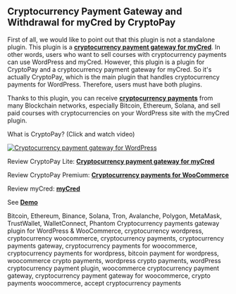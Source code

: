 ## Cryptocurrency Payment Gateway and Withdrawal for myCred by CryptoPay

First of all, we would like to point out that this plugin is not a standalone plugin. This plugin is a **<a href="https://beycanpress.com/cryptopay/?utm_source=github&utm_medium=cryptopay_mycred">cryptocurrency payment gateway for myCred</a>**. In other words, users who want to sell courses with cryptocurrency payments can use WordPress and myCred. However, this plugin is a plugin for CryptoPay and a cryptocurrency payment gateway for myCred. So it's actually CryptoPay, which is the main plugin that handles cryptocurrency payments for WordPress. Therefore, users must have both plugins.

Thanks to this plugin, you can receive **<a href="https://beycanpress.com/cryptopay/?utm_source=github&utm_medium=cryptopay_mycred">cryptocurrency payments</a>** from many Blockchain networks, especially Bitcoin, Ethereum, Solana, and sell paid courses with cryptocurrencies on your WordPress site with the myCred plugin.

What is CryptoPay? (Click and watch video)

[![Cryptocurrency payment gateway for WordPress](https://img.youtube.com/vi/3vaoFL4XG10/0.jpg)](https://www.youtube.com/watch?v=3vaoFL4XG10)
<br>

Review CryptoPay Lite: **<a href="https://wordpress.org/plugins/cryptopay-wc-lite/">Cryptocurrency payment gateway for myCred</a>**

Review CryptoPay Premium: **<a href="https://beycanpress.com/cryptopay/?utm_source=github&utm_medium=cryptopay_mycred">Cryptocurrency payments for WooCommerce</a>**

Review myCred: **<a href="https://wordpress.org/plugins/mycred/">myCred</a>**

See **<a href="https://cryptopay.beycanpress.net/" target="_blank">Demo</a>**

Bitcoin, Ethereum, Binance, Solana, Tron, Avalanche, Polygon, MetaMask, TrustWallet, WalletConnect, Phantom Cryptocurrency payments gateway plugin for WordPress & WooCommerce, cryptocurrency wordpress, cryptocurrency woocommerce, cryptocurrency payments, cryptocurrency payments gateway, cryptocurrency payments for woocommerce, cryptocurrency payments for wordpress, bitcoin payment for wordpress, woocommerce crypto payments, wordpress crypto payments, wordPress cryptocurrency payment plugin, woocommerce cryptocurrency payment gateway, cryptocurrency payment gateway for woocommerce, crypto payments woocommerce, accept cryptocurrency payments